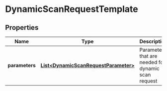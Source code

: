 
# DynamicScanRequestTemplate

## Properties
Name | Type | Description | Notes
------------ | ------------- | ------------- | -------------
**parameters** | [**List&lt;DynamicScanRequestParameter&gt;**](DynamicScanRequestParameter.md) | Parameters that are needed for dynamic scan request | 



